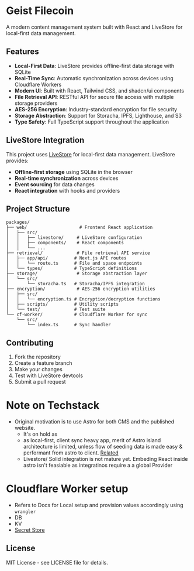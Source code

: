 # Geist Filecoin

A modern content management system built with React and LiveStore for local-first data management.

## Features

- **Local-First Data**: LiveStore provides offline-first data storage with SQLite
- **Real-Time Sync**: Automatic synchronization across devices using Cloudflare Workers
- **Modern UI**: Built with React, Tailwind CSS, and shadcn/ui components
- **File Retrieval API**: RESTful API for secure file access with multiple storage providers
- **AES-256 Encryption**: Industry-standard encryption for file security
- **Storage Abstraction**: Support for Storacha, IPFS, Lighthouse, and S3
- **Type Safety**: Full TypeScript support throughout the application

## LiveStore Integration

This project uses [LiveStore](https://docs.livestore.dev/) for local-first data management. LiveStore provides:

- **Offline-first storage** using SQLite in the browser
- **Real-time synchronization** across devices
- **Event sourcing** for data changes
- **React integration** with hooks and providers

## Project Structure

```
packages/
├── web/                    # Frontend React application
│   ├── src/
│   │   ├── livestore/     # LiveStore configuration
│   │   ├── components/    # React components
│   │   └── ...
├── retrieval/             # File retrieval API service
│   ├── app/api/          # Next.js API routes
│   │   └── route.ts      # File and space endpoints
│   └── types/            # TypeScript definitions
├── storage/               # Storage abstraction layer
│   └── src/
│       └── storacha.ts   # Storacha/IPFS integration
├── encryption/            # AES-256 encryption utilities
│   ├── src/
│   │   └── encryption.ts # Encryption/decryption functions
│   ├── scripts/          # Utility scripts
│   └── test/             # Test suite
└── cf-worker/            # Cloudflare Worker for sync
    └── src/
        └── index.ts      # Sync handler
```

## Contributing

1. Fork the repository
2. Create a feature branch
3. Make your changes
4. Test with LiveStore devtools
5. Submit a pull request

# Note on Techstack
- Original motivation is to use Astro for both CMS and the published website. 
  - It's on hold as  
   - as local-first, client sync heavy app, merit of Astro island architecture is limited, unless flow of seeding data is made easy & performant from astro to client. [Related](https://github.com/livestorejs/livestore/issues/364)
   - Livestore/ Solid integration is not mature yet. Embeding React inside astro isn't feasiable as integratinos require a a global Provider
   
# Cloudflare Worker setup

- Refers to Docs for Local setup and provision values accordingly using `wrangler`
 - DB
 - KV
 - [Secret Store](https://developers.cloudflare.com/secrets-store/integrations/workers/)

## License

MIT License - see LICENSE file for details.
